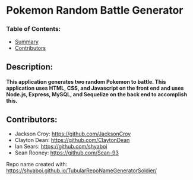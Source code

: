 # Pokemon Random Battle Generator

### Table of Contents:

* [Summary](#Description)
* [Contributors](#Contributors)

## Description:

#### This application generates two random Pokemon to battle.  This application uses HTML, CSS, and Javascript on the front end and uses Node.js, Express, MySQL, and Sequelize on the back end to accomplish this.

## Contributors:

- Jackson Croy: https://github.com/JacksonCroy
- Clayton Dean: https://github.com/ClaytonDean
- Ian Sears: https://github.com/shyaboi
- Sean Rooney: https://github.com/Sean-93

Repo name created with: https://shyaboi.github.io/TubularRepoNameGeneratorSoldier/

